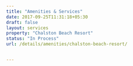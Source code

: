 ```yaml
---
title: "Amenities & Services"
date: 2017-09-25T11:31:18+05:30
draft: false
layout: services
property: "Chalston Beach Resort"
status: "In Process"
url: /details/amenities/chalston-beach-resort/


---
```


